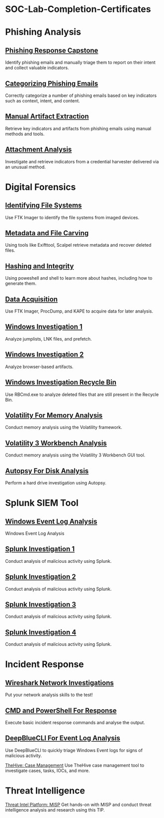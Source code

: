 # SOC-Lab-Completion-Certificates
# Phishing Analysis
## <a href="https://elearning.securityblue.team/public/lab-certificate/f9606ca8-c719-4a25-b1b0-bce368f4f7f0">Phishing Response Capstone</a>
Identify phishing emails and manually triage them to report on their intent and collect valuable indicators.

## <a href="https://elearning.securityblue.team/public/lab-certificate/b8c7dbc9-9ce1-48f2-8d85-044d74b98e1c">Categorizing Phishing Emails</a>
Correctly categorize a number of phishing emails based on key indicators such as context, intent, and content.

## <a href="https://elearning.securityblue.team/public/lab-certificate/c945349b-3f22-4ed0-85a0-5ed69307c328">Manual Artifact Extraction</a>
Retrieve key indicators and artifacts from phishing emails using manual methods and tools.

## <a href="https://elearning.securityblue.team/public/lab-certificate/a8c9d358-415d-470c-9a34-2dfa7e5406b0">Attachment Analysis</a>
Investigate and retrieve indicators from a credential harvester delivered via an unusual method.




# Digital Forensics                                                                                                                                                                                         
## <a href="https://elearning.securityblue.team/public/lab-certificate/6d8bc56c-384d-4949-8de0-ff750ba9d4b6">Identifying File Systems</a>                                                                   
Use FTK Imager to identify the file systems from imaged devices.                                                                                                                                            

## <a href="https://elearning.securityblue.team/public/lab-certificate/720bdf74-f27a-4786-9de1-a57e2e491d93">Metadata and File Carving</a>
Using tools like Exifttool, Scalpel retrieve metadata and recover deleted files.

## <a href="https://elearning.securityblue.team/public/lab-certificate/efd58e0a-6452-418a-897a-388eefcb31be">Hashing and Integrity</a>
Using poweshell and shell to learn more about hashes, including how to generate them.

## <a href="https://elearning.securityblue.team/public/lab-certificate/7bc21cd8-370c-40a1-acd7-de1c03705c1c">Data Acquisition</a>
Use FTK Imager, ProcDump, and KAPE to acquire data for later analysis.

## <a href="https://elearning.securityblue.team/public/lab-certificate/cf5ce33b-0d0a-48d4-9721-0f3b040d2533">Windows Investigation 1</a>
Analyze jumplists, LNK files, and prefetch.

## <a href="https://elearning.securityblue.team/public/lab-certificate/176724b4-a765-4020-b9fa-ec66ec8ec3be">Windows Investigation 2</a>
Analyze browser-based artifacts.

## <a href="https://elearning.securityblue.team/public/lab-certificate/e0162fee-7b29-4d14-aba5-adb234d9a557">Windows Investigation Recycle Bin</a>
Use RBCmd.exe to analyze deleted files that are still present in the Recycle Bin.

## <a href="https://elearning.securityblue.team/public/lab-certificate/32f36475-dce7-4011-a7a0-9768a3b84a2b">Volatility For Memory Analysis</a>
Conduct memory analysis using the Volatility framework.

## <a href="https://elearning.securityblue.team/public/lab-certificate/797c743f-493e-4628-8088-70d6b059c7e4">Volatility 3 Workbench Analysis</a>
Conduct memory analysis using the Volatility 3 Workbench GUI tool.

## <a href="https://elearning.securityblue.team/public/lab-certificate/7425f78a-bda9-4ccc-9720-e86daba046a7">Autopsy For Disk Analysis</a>
Perform a hard drive investigation using Autopsy.

# Splunk SIEM Tool
## <a href="https://elearning.securityblue.team/public/lab-certificate/fe4e86db-5d0e-452c-b8e2-07239514e65e">Windows Event Log Analysis</a>
Windows Event Log Analysis

## <a href="https://elearning.securityblue.team/public/lab-certificate/196b7f78-2c5f-4a73-a456-acc55d73f8f4">Splunk Investigation 1</a>
Conduct analysis of malicious activity using Splunk.

## <a href="https://elearning.securityblue.team/public/lab-certificate/e56b58bc-d4e0-49fc-9883-2300e1a174ed">Splunk Investigation 2</a>
Conduct analysis of malicious activity using Splunk.

## <a href="https://elearning.securityblue.team/public/lab-certificate/47fcbe86-6367-46d8-a095-cf94930ebcd4">Splunk Investigation 3</a>
Conduct analysis of malicious activity using Splunk.

## <a href="https://elearning.securityblue.team/public/lab-certificate/e2ddfae9-7386-4116-9583-944b071cb46a">Splunk Investigation 4</a>
Conduct analysis of malicious activity using Splunk.

# Incident Response
## <a href="https://elearning.securityblue.team/public/lab-certificate/730caf39-a177-43c1-ab73-560abadd4eb2">Wireshark Network Investigations</a>
Put your network analysis skills to the test!

## <a href="https://elearning.securityblue.team/public/lab-certificate/765557f5-ff76-4ff2-8292-53cc75991027">CMD and PowerShell For Response</a>
Execute basic incident response commands and analyse the output.

## <a href="https://elearning.securityblue.team/public/lab-certificate/ffa0cc81-58f4-4940-a951-94de36d7c19f">DeepBlueCLI For Event Log Analysis</a>
Use DeepBlueCLI to quickly triage Windows Event logs for signs of malicious activity.

<a href="https://elearning.securityblue.team/public/lab-certificate/97449d84-2ab5-4a82-853c-e4311739b033">TheHive: Case Management</a>
Use TheHive case management tool to investigate cases, tasks, IOCs, and more.

# Threat Intelligence
<a href="https://elearning.securityblue.team/public/lab-certificate/36fe6660-8536-4d29-8e6a-793dbc8c0eac">Threat Intel Platform: MISP</a>
Get hands-on with MISP and conduct threat intelligence analysis and research using this TIP.
